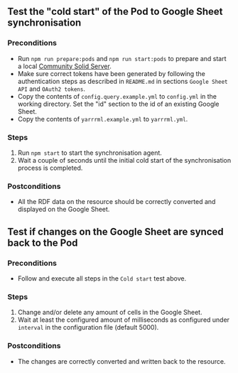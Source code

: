 ## Test the "cold start" of the Pod to Google Sheet synchronisation

### Preconditions
- Run `npm run prepare:pods` and `npm run start:pods` to prepare and start a local 
[Community Solid Server](https://github.com/CommunitySolidServer/CommunitySolidServer).
- Make sure correct tokens have been generated by following the authentication steps as described in `README.md`
in sections `Google Sheet API` and `OAuth2 tokens`.
- Copy the contents of `config.query.example.yml` to `config.yml` in the working directory. 
Set the "id" section to the id of an existing Google Sheet.
- Copy the contents of `yarrrml.example.yml` to `yarrrml.yml`.

### Steps
1. Run `npm start` to start the synchronisation agent.
2. Wait a couple of seconds until the initial cold start of the synchronisation process is completed.

### Postconditions
- All the RDF data on the resource should be correctly converted and displayed on the Google Sheet.

## Test if changes on the Google Sheet are synced back to the Pod

### Preconditions
- Follow and execute all steps in the `Cold start` test above.

### Steps
1. Change and/or delete any amount of cells in the Google Sheet.
2. Wait at least the configured amount of milliseconds as configured under `interval` in the configuration file (default 5000).

### Postconditions
- The changes are correctly converted and written back to the resource.